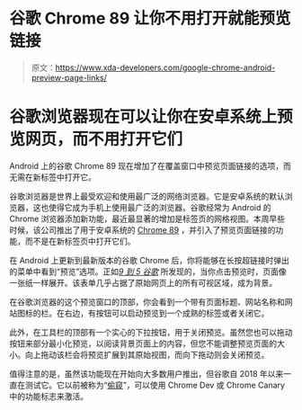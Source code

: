 # 谷歌 Chrome 89 让你不用打开就能预览链接

> 原文：<https://www.xda-developers.com/google-chrome-android-preview-page-links/>

# 谷歌浏览器现在可以让你在安卓系统上预览网页，而不用打开它们

Android 上的谷歌 Chrome 89 现在增加了在覆盖窗口中预览页面链接的选项，而无需在新标签中打开它。

谷歌浏览器是世界上最受欢迎和使用最广泛的网络浏览器。它是安卓系统的默认浏览器，这也使得它成为手机上使用最广泛的浏览器。谷歌经常为 Android 的 Chrome 浏览器添加新功能，最近最显著的增加是标签页的网格视图。本周早些时候，该公司推出了用于安卓系统的 [Chrome 89](https://www.xda-developers.com/chrome-89-revamped-profiles-reading-list-more/) ，并引入了预览页面链接的功能，而不是在新标签页中打开它们。

在 Android 上更新到最新版本的谷歌 Chrome 后，你将能够在长按超链接时弹出的菜单中看到“预览”选项。正如[*9 到 5 谷歌*](https://9to5google.com/2021/03/10/chrome-android-preview-page/) 所发现的，当你点击预览时，页面像一张纸一样展开。该表单几乎占据了原始网页上的所有可视区域，成为背景。

在谷歌浏览器的这个预览窗口的顶部，你会看到一个带有页面标题、网站名称和网站图标的栏。在右边，有按钮可以启动预览到一个成熟的标签或者关闭它。

此外，在工具栏的顶部有一个实心的下拉按钮，用于关闭预览。虽然您也可以拖动按钮来部分最小化预览，以阅读背景页面上的内容，但您不能调整预览页面的大小。向上拖动该栏会将预览扩展到其原始视图，而向下拖动则会关闭预览。

值得注意的是，虽然该功能现在开始向大多数用户推出，但谷歌自 2018 年以来一直在测试它。它以前被称为“[偷窥](https://www.xda-developers.com/google-chrome-sneak-peak-page-loading/)”，可以使用 Chrome Dev 或 Chrome Canary 中的功能标志来激活。